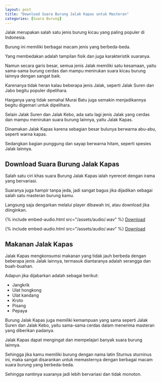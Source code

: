 ```yaml
---
layout: post
title: "Download Suara Burung Jalak Kapas untuk Masteran"
categories: [Suara Burung]
---
```


Jalak merupakan salah satu jenis burung kicau yang paling populer di Indonesia.

Burung ini memiliki berbagai macam jenis yang berbeda-beda.

Yang membedakan adalah tampilan fisik dan juga karakteristik suaranya.

Namun secara garis besar, semua jenis Jalak memiliki satu kesamaan, yaitu sama-sama burung cerdas dan mampu menirukan suara kicau burung lainnya dengan sangat baik.

Karenanya tidak heran kalau beberapa jenis Jalak, seperti Jalak Suren dan Jabo begitu populer dipelihara.

Harganya yang tidak semahal Murai Batu juga semakin menjadikannya begitu digemari untuk dipelihara.

Selain Jalak Suren dan Jalak Kebo, ada satu lagi jenis Jalak yang cerdas dan mampu menirukan suara burung lainnya, yaitu Jalak Kapas.

Dinamakan Jalak Kapas karena sebagian besar bulunya berwarna abu-abu, seperti warna kapas.

Sedangkan bagian punggung dan sayap berwarna hitam, seperti spesies Jalak lainnya.

## Download Suara Burung Jalak Kapas

Salah satu ciri khas suara Burung Jalak Kapas ialah nyerecet dengan irama yang bervariasi.

Suaranya juga hampir tanpa jeda, jadi sangat bagus jika dijadikan sebagai salah satu masteran burung kamu.

Langsung saja dengarkan melalui player dibawah ini, atau download jika diinginkan.

{% include embed-audio.html src="/assets/audio/<audio-source-name>.wav" %}
[Download](https://bit.ly/2TODdZO)

{% include embed-audio.html src="/assets/audio/<audio-source-name>.wav" %}
[Download](https://bit.ly/2TDRnhJ)

## Makanan Jalak Kapas

Jalak Kapas mengkonsumsi makanan yang tidak jauh berbeda dengan beberapa jenis Jalak lainnya, termasuk diantaranya adalah serangga dan buah-buahan.

Adapun jika dijabarkan adalah sebagai berikut:

- Jangkrik
- Ulat hongkong
- Ulat kandang
- Kroto
- Pisang
- Pepaya

Burung Jalak Kapas juga memiliki kemampuan yang sama seperti Jalak Suren dan Jalak Kebo, yaitu sama-sama cerdas dalam menerima masteran yang diberikan padanya.

Jalak Kapas dapat mengingat dan mempelajari banyak suara burung lainnya.

Sehingga jika kamu memiliki burung dengan nama latin Sturnus sturninus ini, maka sangat disarankan untuk memasternya dengan berbagai macam suara burung yang berbeda-beda.

Sehingga nantinya suaranya jadi lebih bervariasi dan tidak monoton.